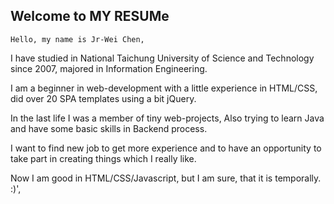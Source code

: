## Welcome to MY RESUMe

    Hello, my name is Jr-Wei Chen, 

I have studied in National Taichung University of Science and Technology since 2007, majored in Information Engineering. 

I am a beginner in web-development with a little experience in HTML/CSS, did over 20 SPA templates using a bit jQuery.

In the last life I was a member of tiny web-projects, Also trying to learn Java and have some basic skills in Backend process.

I want to find new job to get more experience and to have an opportunity to take part in creating things which I really like.

Now I am good in HTML/CSS/Javascript, but I am sure, that it is temporally. :)',
